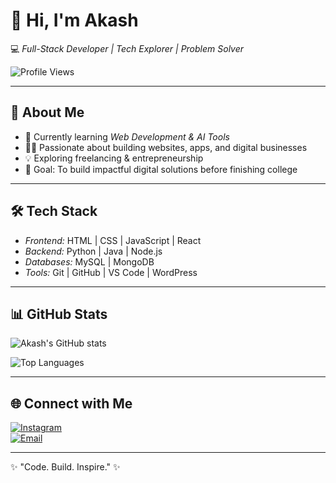 # 👋 Hi, I'm Akash  

💻 *Full-Stack Developer | Tech Explorer | Problem Solver*  

![Profile Views](https://komarev.com/ghpvc/?username=developer-akash9&label=Profile%20views&color=0e75b6&style=flat)

---

## 🚀 About Me
- 🌱 Currently learning *Web Development & AI Tools*  
- 👨‍💻 Passionate about building websites, apps, and digital businesses  
- 💡 Exploring freelancing & entrepreneurship  
- 🎯 Goal: To build impactful digital solutions before finishing college  

---

## 🛠 Tech Stack
- *Frontend:* HTML | CSS | JavaScript | React  
- *Backend:* Python | Java | Node.js  
- *Databases:* MySQL | MongoDB  
- *Tools:* Git | GitHub | VS Code | WordPress  

---

## 📊 GitHub Stats
![Akash's GitHub stats](https://github-readme-stats.vercel.app/api?username=developer-akash9&show_icons=true&theme=tokyonight)  

![Top Languages](https://github-readme-stats.vercel.app/api/top-langs/?username=developer-akash9&layout=compact&theme=tokyonight)

---

## 🌐 Connect with Me
[![Instagram](https://img.shields.io/badge/Instagram-%23E4405F.svg?style=for-the-badge&logo=instagram&logoColor=white)](https://instagram.com/developer_akash_9)  
[![Email](https://img.shields.io/badge/Email-D14836?style=for-the-badge&logo=gmail&logoColor=white)](mailto:adyreach99@gmail.com)  

---

✨ "Code. Build. Inspire." ✨
